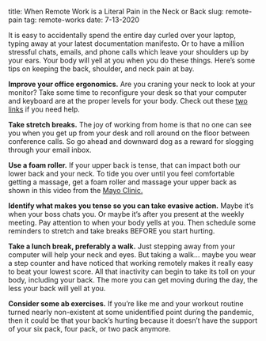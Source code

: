 title: When Remote Work is a Literal Pain in the Neck or Back
slug: remote-pain
tag: remote-works
date: 7-13-2020



It is easy to accidentally spend the entire day curled over your laptop, typing away at your latest documentation manifesto. Or to have a million stressful chats, emails, and phone calls which leave your shoulders up by your ears. Your body will yell at you when you do these things. Here’s some tips on keeping the back, shoulder, and neck pain at bay.
 
**Improve your office ergonomics.** Are you craning your neck to look at your monitor? Take some time to reconfigure your desk so that your computer and keyboard are at the proper levels for your body. Check out these [two](https://www.flexjobs.com/blog/post/work-from-home-ergonomics-101/) [links](http://www.bu.edu/articles/2020/10-ergonomics-dos-and-donts-for-those-now-working-from-home/) if you need help.
 
**Take stretch breaks.** The joy of working from home is that no one can see you when you get up from your desk and roll around on the floor between conference calls. So go ahead and downward dog as a reward for slogging through your email inbox.
 
**Use a foam roller.** If your upper back is tense, that can impact both our lower back and your neck. To tide you over until you feel comfortable getting a massage, get a foam roller and massage your upper back as shown in this video from the [Mayo Clinic.](https://www.youtube.com/watch?v=SD71TBqbGEU)
 
**Identify what makes you tense so you can take evasive action.** Maybe it’s when your boss chats you. Or maybe it’s after you present at the weekly meeting. Pay attention to when your body yells at you. Then schedule some reminders to stretch and take breaks BEFORE you start hurting.
 
**Take a lunch break, preferably a walk.** Just stepping away from your computer will help your neck and eyes. But taking a walk… maybe you wear a step counter and have noticed that working remotely makes it really easy to beat your lowest score. All that inactivity can begin to take its toll on your body, including your back. The more you can get moving during the day, the less your back will yell at you.
 
**Consider some ab exercises.** If you’re like me and your workout routine turned nearly non-existent at some unidentified point during the pandemic, then it could be that your back’s hurting because it doesn’t have the support of your six pack, four pack, or two pack anymore.
 

